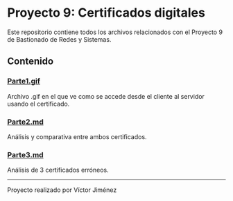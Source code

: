 # Proyecto 9: Certificados digitales

Este repositorio contiene todos los archivos relacionados con el Proyecto 9 de Bastionado de Redes y Sistemas.

## Contenido

### [Parte1.gif](./P09-parte1-VJC.gif)

Archivo .gif en el que ve como se accede desde el cliente al servidor usando el certificado.

### [Parte2.md](./P09-parte2-VJC.md)

Análisis y comparativa entre ambos certificados.

### [Parte3.md](./P09-parte3-VJC.md)

Análisis de 3 certificados erróneos.

---

Proyecto realizado por Víctor Jiménez
